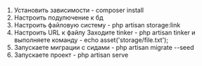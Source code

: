 1. Установить зависимости - composer install
2. Настроить подулючение к бд
3. Настроить файловую систему - php artisan storage:link
4. Настроить URL к файлу
    Заходите tinker - php artisan tinker
    и выполняете команду - echo asset('storage/file.txt');
5. Запускаете миграции с сидами - php artisan migrate --seed
6. Запускаете проект - php artisan serve
